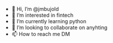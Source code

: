 - 👋 Hi, I’m @jmbujold
- 👀 I’m interested in fintech
- 🌱 I’m currently learning python
- 💞️ I’m looking to collaborate on anyhting
- 📫 How to reach me DM

<!---
jmbujold/jmbujold is a ✨ special ✨ repository because its `README.md` (this file) appears on your GitHub profile.
You can click the Preview link to take a look at your changes.
--->
